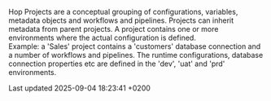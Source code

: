 <div id="header">

</div>

<div id="content">

<div class="paragraph">

Hop Projects are a conceptual grouping of configurations, variables, metadata objects and workflows and pipelines. Projects can inherit metadata from parent projects. A project contains one or more environments where the actual configuration is defined.  
Example: a 'Sales' project contains a 'customers' database connection and a number of workflows and pipelines. The runtime configurations, database connection properties etc are defined in the 'dev', 'uat' and 'prd' environments.

</div>

</div>

<div id="footer">

<div id="footer-text">

Last updated 2025-09-04 18:23:41 +0200

</div>

</div>
